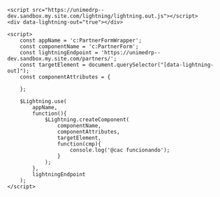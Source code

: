 <html>
    <style>
        a {
            color:green;
        }
    </style>

    <script src="https://unimedrp--dev.sandbox.my.site.com/lightning/lightning.out.js"></script>
    <div data-lightning-out="true"></div>

    <script>
        const appName = 'c:PartnerFormWrapper';
        const componentName = 'c:PartnerForm';
        const lightningEndpoint = 'https://unimedrp--dev.sandbox.my.site.com/partners/';
        const targetElement = document.querySelector("[data-lightning-out]");
        const componentAttributes = {

        };

        $Lightning.use(
            appName,
            function(){
                $Lightning.createComponent(
                    componentName,
                    componentAttributes,
                    targetElement,
                    function(cmp){
                        console.log('@cac funcionando');
                    }
                );
            },
            lightningEndpoint
        );
    </script>
</html>
